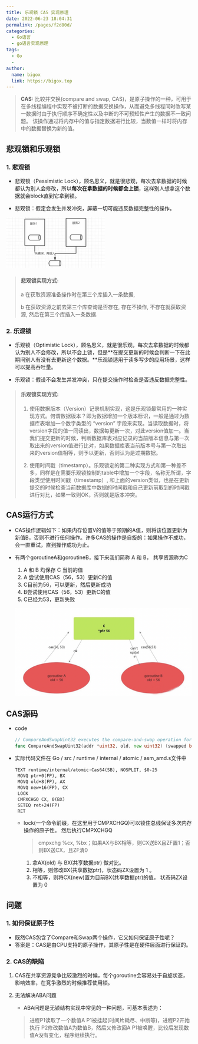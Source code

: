 ```yaml
---
title: 乐观锁 CAS 实现原理
date: 2022-06-23 18:04:31
permalink: /pages/f2d80d/
categories:
  - Go语言
  - go语言实现原理
tags:
  - Go
  - 
author: 
  name: bigox
  link: https://bigox.top
---
```

>  **CAS:** 比较并交换(compare and swap, CAS)，是原子操作的一种，可用于在多线程编程中实现不被打断的数据交换操作，从而避免多线程同时改写某一数据时由于执行顺序不确定性以及中断的不可预知性产生的数据不一致问题。 该操作通过将内存中的值与指定数据进行比较，当数值一样时将内存中的数据替换为新的值。

## 悲观锁和乐观锁

### 1. 悲观锁

- 悲观锁（Pessimistic Lock），顾名思义，就是很悲观，每次去拿数据的时候都认为别人会修改，所以**每次在拿数据的时候都会上锁**，这样别人想拿这个数据就会block直到它拿到锁。

- 悲观锁：假定会发生并发冲突，屏蔽一切可能违反数据完整性的操作。

<img src="https://raw.githubusercontent.com/daniuEvan/pictrues/main/Typora/20220621111315.png" alt="image-20211115110618926" style="zoom:50%;" />



>#### 悲观锁实现方式:
>
>a 在获取资源准备操作时在第三个库插入一条数据, 
>
>b 在获取资源之前去第三个库查询是否存在, 存在不操作, 不存在就获取资源, 然后在第三个库插入一条数据.

### 2. 乐观锁

- 乐观锁（Optimistic Lock），顾名思义，就是很乐观，每次去拿数据的时候都认为别人不会修改，所以不会上锁，但是**在提交更新的时候会判断一下在此期间别人有没有去更新这个数据。**乐观锁适用于读多写少的应用场景，这样可以提高吞吐量。

- 乐观锁：假设不会发生并发冲突，只在提交操作时检查是否违反数据完整性。

>#### 乐观锁实现方式:
>
>1. 使用数据版本（Version）记录机制实现，这是乐观锁最常用的一种实现方式。何谓数据版本？即为数据增加一个版本标识，一般是通过为数据库表增加一个数字类型的 “version” 字段来实现。当读取数据时，将version字段的值一同读出，数据每更新一次，对此version值加一。当我们提交更新的时候，判断数据库表对应记录的当前版本信息与第一次取出来的version值进行比对，如果数据库表当前版本号与第一次取出来的version值相等，则予以更新，否则认为是过期数据。
>
>  2. 使用时间戳（timestamp）。乐观锁定的第二种实现方式和第一种差不多，同样是在需要乐观锁控制的table中增加一个字段，名称无所谓，字段类型使用时间戳（timestamp）, 和上面的version类似，也是在更新提交的时候检查当前数据库中数据的时间戳和自己更新前取到的时间戳进行对比，如果一致则OK，否则就是版本冲突。
>

## CAS运行方式

- CAS操作逻辑如下：如果内存位置V的值等于预期的A值，则将该位置更新为新值B，否则不进行任何操作。许多CAS的操作是自旋的：如果操作不成功，会一直重试，直到操作成功为止。

- 有两个goroutineA和goroutineB，接下来我们简称 A 和 B， 共享资源称为C

  1. A 和 B 均保存 C 当前的值
  2. A 尝试使用CAS（56，53）更新C的值
  3. C目前为56，可以更新，然后更新成功
  4. B尝试使用CAS（56，53）更新C的值
  5. C已经为53，更新失败

  ![image-20220621112318915](https://raw.githubusercontent.com/daniuEvan/pictrues/main/Typora/20220621112318.png)

## CAS源码

- code

  ```go
  // CompareAndSwapUint32 executes the compare-and-swap operation for a uint32 value.
  func CompareAndSwapUint32(addr *uint32, old, new uint32) (swapped bool)
  ```

- 实际代码文件在 Go / src / runtime / internal / atomic / asm_amd.s文件中

  ```
  TEXT runtime∕internal∕atomic·Cas64(SB), NOSPLIT, $0-25
   MOVQ ptr+0(FP), BX
   MOVQ old+8(FP), AX
   MOVQ new+16(FP), CX
   LOCK
   CMPXCHGQ CX, 0(BX)
   SETEQ ret+24(FP)
   RET
  ```

  - lock(一个命令前缀，在这里用于CMPXCHGQ)可以锁住总线保证多次内存操作的原子性。 
    然后执行CMPXCHGQ

    > cmpxchg %cx, %bx；如果AX与BX相等，则CX送BX且ZF置1；否则BX送CX，且ZF清0

    1. 拿AX(old) 与 BX(共享数据ptr) 做对比。
    2. 相等，则修改BX(共享数据ptr)，状态码ZX设置为 1 。
    3. 不相等，则将CX(new)置为目前BX(共享数据ptr)的值， 状态码ZX设置为 0

## 问题

### 1. 如何保证原子性

- 既然CAS包含了Compare和Swap两个操作，它又如何保证原子性呢？
- 答案是：CAS是由CPU支持的原子操作，其原子性是在硬件层面进行保证的。

### 2. CAS的缺陷

1. CAS在共享资源竞争比较激烈的时候，每个goroutine会容易处于自旋状态，影响效率，在竞争激烈的时候推荐使用锁。
2. 无法解决ABA问题 
    - ABA问题是无锁结构实现中常见的一种问题，可基本表述为：

    > 进程P1读取了一个数值A
    > P1被挂起(时间片耗尽、中断等)，进程P2开始执行
    > P2修改数值A为数值B，然后又修改回A
    > P1被唤醒，比较后发现数值A没有变化，程序继续执行。
